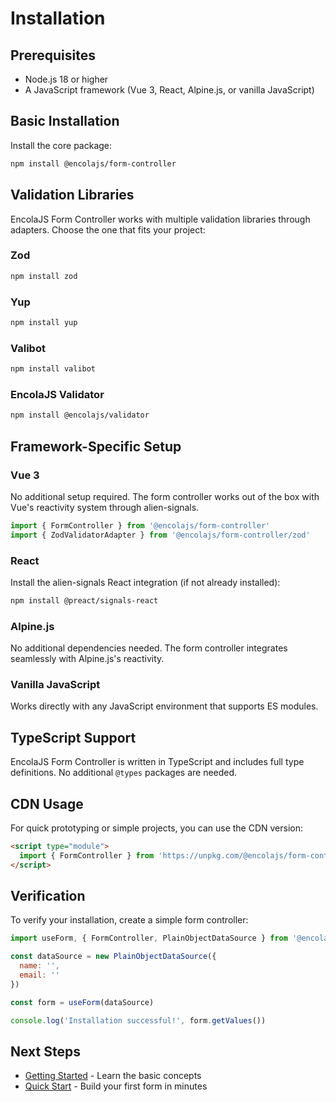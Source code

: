 # Installation

## Prerequisites

- Node.js 18 or higher
- A JavaScript framework (Vue 3, React, Alpine.js, or vanilla JavaScript)

## Basic Installation

Install the core package:

```bash
npm install @encolajs/form-controller
```

## Validation Libraries

EncolaJS Form Controller works with multiple validation libraries through adapters. Choose the one that fits your project:

### Zod

```bash
npm install zod
```

### Yup

```bash
npm install yup
```

### Valibot

```bash
npm install valibot
```

### EncolaJS Validator

```bash
npm install @encolajs/validator
```

## Framework-Specific Setup

### Vue 3

No additional setup required. The form controller works out of the box with Vue's reactivity system through alien-signals.

```javascript
import { FormController } from '@encolajs/form-controller'
import { ZodValidatorAdapter } from '@encolajs/form-controller/zod'
```

### React

Install the alien-signals React integration (if not already installed):

```bash
npm install @preact/signals-react
```

### Alpine.js

No additional dependencies needed. The form controller integrates seamlessly with Alpine.js's reactivity.

### Vanilla JavaScript

Works directly with any JavaScript environment that supports ES modules.

## TypeScript Support

EncolaJS Form Controller is written in TypeScript and includes full type definitions. No additional `@types` packages are needed.

## CDN Usage

For quick prototyping or simple projects, you can use the CDN version:

```html
<script type="module">
  import { FormController } from 'https://unpkg.com/@encolajs/form-controller/dist/index.es.js'
</script>
```

## Verification

To verify your installation, create a simple form controller:

```javascript
import useForm, { FormController, PlainObjectDataSource } from '@encolajs/form-controller'

const dataSource = new PlainObjectDataSource({
  name: '',
  email: ''
})

const form = useForm(dataSource)

console.log('Installation successful!', form.getValues())
```

## Next Steps

- [Getting Started](/getting-started.md) - Learn the basic concepts
- [Quick Start](/quick-start.md) - Build your first form in minutes